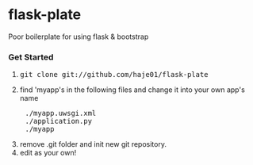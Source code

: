 flask-plate
===========

Poor boilerplate for using flask &amp; bootstrap

### Get Started
1. <pre>git clone git://github.com/haje01/flask-plate</pre>

2. find 'myapp's in the following files and change it into your own app's name
<pre>
    ./myapp.uwsgi.xml
    ./application.py
    ./myapp
</pre>

3. remove .git folder and init new git repository.
4. edit as your own!
</pre>

